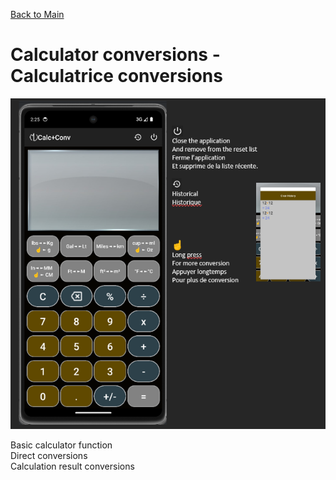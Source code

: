 [Back to Main](https://MichelVilleneuve.github.io/README.md)
# **Calculator conversions - Calculatrice conversions**
<img src="CalcConvMain.png" width="800" />  

Basic calculator function  
Direct conversions  
Calculation result conversions  
